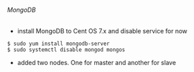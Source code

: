 ###### MongoDB 

* install MongoDB to Cent OS 7.x and disable service for now
```
$ sudo yum install mongodb-server
$ sudo systemctl disable mongod mongos
```
* added two nodes. One for master and another for slave
```

```
